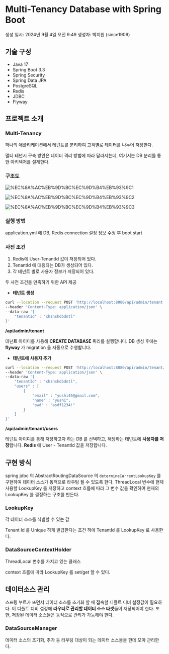 # Multi-Tenancy Database with Spring Boot

생성 일시: 2024년 9월 4일 오전 9:49
생성자: 박지원 (since1909)

## 기술 구성

- Java 17
- Spring Boot 3.3
- Spring Security
- Spring Data JPA
- PostgreSQL
- Redis
- JDBC
- Flyway

## 프로젝트 소개

### Multi-Tenancy

하나의 애플리케이션에서 테넌트를 분리하여 고객별로 테이터를 나누어 저장한다.

멀티 테넌시 구축 방안은 데이터 격리 방법에 따라 달라지는데, 여기서는 DB 분리를 통한 아키텍처를 설계한다.

### 구조도

![%EC%8A%AC%EB%9D%BC%EC%9D%B4%EB%93%9C1](https://github.com/user-attachments/assets/821bfdc4-c2b8-4a7c-bfb7-4275efbb18e1)


![%EC%8A%AC%EB%9D%BC%EC%9D%B4%EB%93%9C2](https://github.com/user-attachments/assets/8900581f-1882-4585-baa8-45ebe1dc8196)


![%EC%8A%AC%EB%9D%BC%EC%9D%B4%EB%93%9C3](https://github.com/user-attachments/assets/d8aa04ad-5b49-4fb9-b76a-873463e81030)

### 실행 방법
application.yml 에 DB, Redis connection 설정 정보 수정 후 boot start

### 사전 조건

1. Redis에 User-TenantId 값이 저장되어 있다.
2. TenantId 에 대응되는 DB가 생성되어 있다.
3. 각 테넌트 별로 사용자 정보가 저장되어 있다.

두 사전 조건을 만족하기 위한 API 제공

- **테넌트 생성**

```bash
curl --location --request POST 'http://localhost:8080/api/admin/tenant' \
--header 'Content-Type: application/json' \
--data-raw '{
    "tenantId" : "xhznshdbdntl"
}'
```

**/api/admin/tenant**

테넌트 아이디를 사용해 **CREATE DATABASE** 쿼리를 실행합니다.
DB 생성 후에는 **flyway** 가 migration 을 자동으로 수행합니다.

- **테넌트에 사용자 추가**

```bash
curl --location --request POST 'http://localhost:8080/api/admin/tenant/users' \
--header 'Content-Type: application/json' \
--data-raw '{
    "tenantId" : "xhznshdbdntl",
    "users" : [
        {
            "email" : "yushi45@gmail.com",
            "name" : "yushi",
            "pwd" : "asdf1234!"
        }
    ]
}'
```

**/api/admin/tenant/users**

테넌트 아이디를 통해 저장하고자 하는 DB 를 선택하고, 해당하는 테넌트에 **사용자를 저장**합니다.
**Redis** 에 User - TenantId 값을 저장합니다.


## 구현 방식

spring jdbc 의 AbstractRoutingDataSource 의 `determineCurrentLookupKey` 를 구현하여 데이터 소스가 동적으로 라우팅 될 수 있도록 한다. ThreadLocal 변수에 현재 사용할 LookupKey 를 저장하고 context 흐름에 따라 그 변수 값을 확인하여 현재의 LookupKey 를 결정하는 구조를 만든다.

### LookupKey

각 데이터 소스를 식별할 수 있는 값

Tenant Id 를 Unique 하게 발급한다는 조건 하에 TenantId 를 LookupKey 로 사용한다.

### DataSourceContextHolder

ThreadLocal 변수를 가지고 있는 클래스

context 흐름에 따라 LookupKey 를 set/get 할 수 있다.

## 데이터소스 관리

스프링 부트가 뜨면서 데이터 소스를 초기화 할 때 접속할 디폴트 디비 설정값이 필요하다. 이 디폴트 디비 설정에 **라우터로 관리할 데이터 소스 타겟**들이 저장되어야 한다.  또한, 저장된 데이터 소스들은 동적으로 관리가 가능해야 한다.

### DataSourceManager

데이터 소스의 초기화, 추가 등 라우팅 대상이 되는 데이터 소스들을 한데 모아 관리한다.